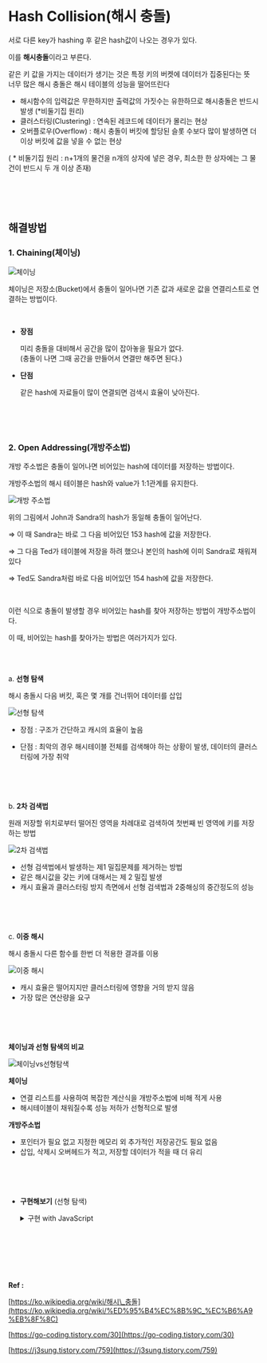 # Hash Collision(해시 충돌)

서로 다른 key가 hashing 후 같은 hash값이 나오는 경우가 있다. <br>

이를 **해시충돌**이라고 부른다. <br>

같은 키 값을 가지는 데이터가 생기는 것은 특정 키의 버켓에 데이터가 집중된다는 뜻<br>
너무 많은 해시 충돌은 해시 테이블의 성능을 떨어뜨린다

- 해시함수의 입력값은 무한하지만 출력값의 가짓수는 유한하므로 해시충돌은 반드시 발생 (\*비둘기집 원리)
- 클러스터링(Clustering) : 연속된 레코드에 데이터가 몰리는 현상
- 오버플로우(Overflow) : 해시 충돌이 버킷에 할당된 슬롯 수보다 많이 발생하면 더 이상 버킷에 값을 넣을 수 없는 현상

( \* 비둘기집 원리 : n+1개의 물건을 n개의 상자에 넣은 경우, 최소한 한 상자에는 그 물건이 반드시 두 개 이상 존재)

<br>
<br>
<br>

## 해결방법

### 1. Chaining(체이닝)

![체이닝](<Hash-Collision(img)/Untitled.png>)

체이닝은 저장소(Bucket)에서 충돌이 일어나면 기존 값과 새로운 값을 연결리스트로 연결하는 방법이다.

<br>

- **장점**

  미리 충돌을 대비해서 공간을 많이 잡아놓을 필요가 없다. <br>
  (충돌이 나면 그때 공간을 만들어서 연결만 해주면 된다.)

- **단점**

  같은 hash에 자료들이 많이 연결되면 검색시 효율이 낮아진다.

<br>
<br>
<br>

### 2. **Open Addressing(개방주소법)**

개방 주소법은 충돌이 일어나면 비어있는 hash에 데이터를 저장하는 방법이다.

개방주소법의 해시 테이블은 hash와 value가 1:1관계를 유지한다.

![개방 주소법](<Hash-Collision(img)/Untitled%201.png>)

위의 그림에서 John과 Sandra의 hash가 동일해 충돌이 일어난다.

⇒ 이 때 Sandra는 바로 그 다음 비어있던 153 hash에 값을 저장한다.

⇒ 그 다음 Ted가 테이블에 저장을 하려 했으나 본인의 hash에 이미 Sandra로 채워져 있다

⇒ Ted도 Sandra처럼 바로 다음 비어있던 154 hash에 값을 저장한다.

<br>

이런 식으로 충돌이 발생할 경우 비어있는 hash를 찾아 저장하는 방법이 개방주소법이다.

이 때, 비어있는 hash를 찾아가는 방법은 여러가지가 있다.

<br>
<br>

a. **선형 탐색**

해시 충돌시 다음 버킷, 혹은 몇 개를 건너뛰어 데이터를 삽입

![선형 탐색](<Hash-Collision(img)/Untitled%202.png>)

- 장점 : 구조가 간단하고 캐시의 효율이 높음
- 단점 : 최악의 경우 해시테이블 전체를 검색해야 하는 상황이 발생, 데이터의 클러스터링에 가장 취약

  <br>
  <br>
  <br>

b. **2차 검색법**

원래 저장할 위치로부터 떨어진 영역을 차례대로 검색하여 첫번째 빈 영역에 키를 저장하는 방법

![2차 검색법](<Hash-Collision(img)/Untitled%203.png>)

- 선형 검색법에서 발생하는 제1 밀집문제를 제거하는 방법
- 같은 해시값을 갖는 키에 대해서는 제 2 밀집 발생
- 캐시 효율과 클러스터링 방지 측면에서 선형 검색법과 2중해싱의 중간정도의 성능

<br>
<br>
<br>
    
c. **이중 해시**
    
해시 충돌시 다른 함수를 한번 더 적용한 결과를 이용

![이중 해시](<Hash-Collision(img)/Untitled%204.png>)

- 캐시 효율은 떨어지지만 클러스터링에 영향을 거의 받지 않음
- 가장 많은 연산량을 요구

<br>
<br>
<br>

**체이닝과 선형 탐색의 비교**

![체이닝vs선형탐색](<Hash-Collision(img)/Untitled%205.png>)

**체이닝**

- 연결 리스트를 사용하여 복잡한 계산식을 개방주소법에 비해 적게 사용
- 해시테이블이 채워질수록 성능 저하가 선형적으로 발생

**개방주소법**

- 포인터가 필요 없고 지정한 메모리 외 추가적인 저장공간도 필요 없음
- 삽입, 삭제시 오버헤드가 적고, 저장할 데이터가 적을 때 더 유리

<br>
<br>
<br>

- **구현해보기** (선형 탐색)
  <details>   
  <summary>구현 with JavaScript</summary>
    
    ```jsx
    const HASH_SIZE = 5; // 충돌 빈도를 증가시키기 위해 5로 변경
    
    // Element(): key, value 저장을 위한 생성자
    function Element(key, value) {
      this.key = key;
      this.value = value;
    }
    
    // LinearHashTable() : 생성자
    function LinearHashTable() {
      this.table = new Array(HASH_SIZE);
      this.length = 0;
    }
    
    // hashCode() : 해시 함수
    LinearHashTable.prototype.hashCode = function (key) {
      let hash = 0;
      for (let i = 0; i < key.length; i++) {
        hash += key.charCodeAt(i);
      }
      return hash % HASH_SIZE;
    };
    
    // clear() : 초기화
    LinearHashTable.prototype.clear = function () {
      this.table = new Array(HASH_SIZE);
      this.length = 0;
    };
    
    // size() : 크기 반환
    LinearHashTable.prototype.size = function () {
      return this.length;
    };
    
    // getBuffer() : 데이터 셋 반환
    LinearHashTable.prototype.getBuffer = function () {
      let array = [];
      for (let i = 0; i < this.table.length; i++) {
        if (this.table[i]) {
          array.push(this.table[i]);
        }
      }
      return array;
    };
    
    // print() : 데이터 셋 출력
    LinearHashTable.prototype.print = function () {
      for (let i = 0; i < this.table.length; i++) {
        if (this.table[i]) {
          console.log(i + " -> " + this.table[i].key + ": " + this.table[i].value);
        }
      }
    };
    
    // put() : 데이터 추가
    LinearHashTable.prototype.put = function (key, value) {
      let index = this.hashCode(key);
      let startIndex = index;
    
      console.log(`key: ${key} -> index: ${index}`);
    
      do {
        if (this.table[index] === undefined) {
          this.table[index] = new Element(key, value);
          this.length++;
          return true;
        }
    
        index = (index + 1) % HASH_SIZE;
      } while (index !== startIndex);
    
      return false;
    };
    
    // get() : 데이터 조회
    LinearHashTable.prototype.get = function (key) {
      let index = this.hashCode(key);
      let startIndex = index;
    
      do {
        if (this.table[index] !== undefined && this.table[index].key === key) {
          return this.table[index].value;
        }
        index = (index + 1) % HASH_SIZE;
      } while (index !== startIndex);
      return undefined;
    };
    
    // remove() : 데이터 삭제
    LinearHashTable.prototype.remove = function (key) {
      let index = this.hashCode(key);
      let startIndex = index;
    
      do {
        if (this.table[index] !== undefined && this.table[index].key === key) {
          let element = this.table[index];
          delete this.table[index];
          this.length--;
    
          return element;
        }
    
        index = (index + 1) % HASH_SIZE;
      } while (index !== startIndex);
    
      return undefined;
    };
    ```

    </details>
    <br>
    <br>
    <br>
    <br>
    <br>
    <br>

**Ref :**

[https://ko.wikipedia.org/wiki/해시\_충돌](https://ko.wikipedia.org/wiki/%ED%95%B4%EC%8B%9C_%EC%B6%A9%EB%8F%8C)

[https://go-coding.tistory.com/30](https://go-coding.tistory.com/30)

[https://j3sung.tistory.com/759](https://j3sung.tistory.com/759)
